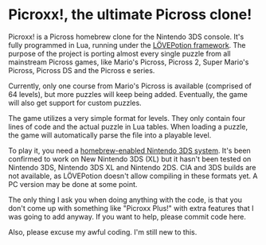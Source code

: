 # Picroxx!, the ultimate Picross clone!

Picroxx! is a Picross homebrew clone for the Nintendo 3DS console. It's fully programmed in Lua, running under the [LÖVEPotion framework](https://github.com/VideahGams/LovePotion). The purpose of the project is porting almost every single puzzle from all mainstream Picross games, like Mario's Picross, Picross 2, Super Mario's Picross, Picross DS and the Picross e series.

Currently, only one course from Mario's Picross is available (comprised of 64 levels), but more puzzles will keep being added. Eventually, the game will also get support for custom puzzles.

The game utilizes a very simple format for levels. They only contain four lines of code and the actual puzzle in Lua tables. When loading a puzzle, the game will automatically parse the file into a playable level.

To play it, you need a [homebrew-enabled Nintendo 3DS system](http://smealum.github.io/3ds/). It's been confirmed to work on New Nintendo 3DS (XL) but it hasn't been tested on Nintendo 3DS, Nintendo 3DS XL and Nintendo 2DS. CIA and 3DS builds are not available, as LÖVEPotion doesn't allow compiling in these formats yet. A PC version may be done at some point.

The only thing I ask you when doing anything with the code, is that you don't come up with something like "Picroxx Plus!" with extra features that I was going to add anyway. If you want to help, please commit code here.

Also, please excuse my awful coding. I'm still new to this.
